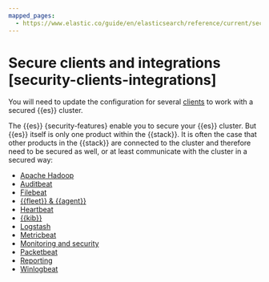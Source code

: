 ```yaml
---
mapped_pages:
  - https://www.elastic.co/guide/en/elasticsearch/reference/current/security-clients-integrations.html
---
```


# Secure clients and integrations [security-clients-integrations]

You will need to update the configuration for several [clients](httprest-clients-security.md) to work with a secured {{es}} cluster.

The {{es}} {security-features} enable you to secure your {{es}} cluster. But {{es}} itself is only one product within the {{stack}}. It is often the case that other products in the {{stack}} are connected to the cluster and therefore need to be secured as well, or at least communicate with the cluster in a secured way:

* [Apache Hadoop](https://www.elastic.co/guide/en/elasticsearch/reference/current/hadoop.html)
* [Auditbeat](https://www.elastic.co/guide/en/beats/auditbeat/current/securing-auditbeat.html)
* [Filebeat](https://www.elastic.co/guide/en/beats/filebeat/current/securing-filebeat.html)
* [{{fleet}} & {{agent}}](https://www.elastic.co/guide/en/fleet/current/secure.html)
* [Heartbeat](https://www.elastic.co/guide/en/beats/heartbeat/current/securing-heartbeat.html)
* [{{kib}}](../security.md)
* [Logstash](https://www.elastic.co/guide/en/logstash/current/ls-security.html)
* [Metricbeat](https://www.elastic.co/guide/en/beats/metricbeat/current/securing-metricbeat.html)
* [Monitoring and security](../monitor.md)
* [Packetbeat](https://www.elastic.co/guide/en/beats/packetbeat/current/securing-packetbeat.html)
* [Reporting](../../explore-analyze/report-and-share.md)
* [Winlogbeat](https://www.elastic.co/guide/en/beats/winlogbeat/current/securing-winlogbeat.html)





